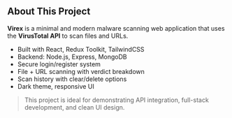 ## About This Project

**Virex** is a minimal and modern malware scanning web application that uses the **VirusTotal API** to scan files and URLs.

- Built with React, Redux Toolkit, TailwindCSS
- Backend: Node.js, Express, MongoDB
- Secure login/register system
- File + URL scanning with verdict breakdown
- Scan history with clear/delete options
- Dark theme, responsive UI

> This project is ideal for demonstrating API integration, full-stack development, and clean UI design.

